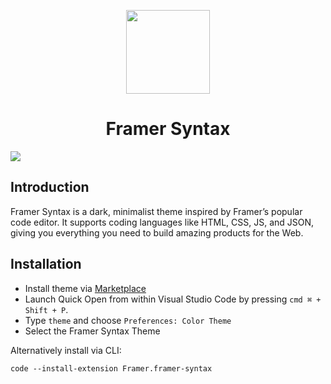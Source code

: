 
<p align="center">
  <img src="https://raw.githubusercontent.com/framer/syntax-vsc/master/logo.png?token=ABICIx_8nmoNZQ_e5zUhhHAFglt22RGPks5a4KLXwA%3D%3D" width="134" height="134"/>
</p>
<h1 align="center">Framer Syntax</h1>

<img src="https://raw.githubusercontent.com/framer/syntax-vsc/master/framer-syntax.jpg?token=ABICI8rhgWwONARgjny-_tW63uIvheBHks5a4KoowA%3D%3D" />

## Introduction

Framer Syntax is a dark, minimalist theme inspired by Framer’s popular code editor. It supports coding languages like HTML, CSS, JS, and JSON, giving you everything you need to build amazing products for the Web.

## Installation

- Install theme via [Marketplace](https://marketplace.visualstudio.com/items?itemName=Framer.framer-syntax)
- Launch Quick Open from within Visual Studio Code by pressing `cmd ⌘ + Shift + P`. 
- Type `theme` and choose `Preferences: Color Theme`
- Select the Framer Syntax Theme

Alternatively install via CLI:
```
code --install-extension Framer.framer-syntax
```
